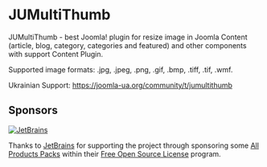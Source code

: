 # JUMultiThumb

JUMultiThumb - best Joomla! plugin for resize image in Joomla Content (article, blog, category, categories and featured) and other components with support Content Plugin.

Supported image formats: .jpg, .jpeg, .png, .gif, .bmp, .tiff, .tif, .wmf.

Ukrainian Support: https://joomla-ua.org/community/t/jumultithumb

## Sponsors

[![JetBrains](https://avatars0.githubusercontent.com/u/878437?s=200&v=4)](https://www.jetbrains.com/)

Thanks to [JetBrains](https://www.jetbrains.com/) for supporting the project through sponsoring some [All Products Packs](https://www.jetbrains.com/products.html) within their [Free Open Source License](https://www.jetbrains.com/buy/opensource/) program.

